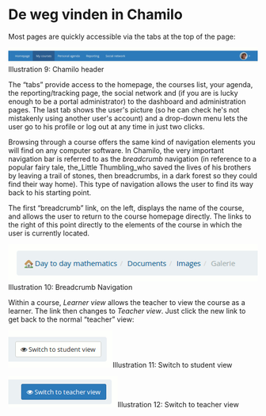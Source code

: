 # De weg vinden in Chamilo

Most pages are quickly accessible via the tabs at the top of the page:

![](../.gitbook/assets/images11%20%2810%29.png)Illustration 9: Chamilo header

The “tabs” provide access to the homepage, the courses list, your agenda, the reporting/tracking page, the social network and \(if you are is lucky enough to be a portal administrator\) to the dashboard and administration pages. The last tab shows the user's picture \(so he can check he's not mistakenly using another user's account\) and a drop-down menu lets the user go to his profile or log out at any time in just two clicks.

Browsing through a course offers the same kind of navigation elements you will find on any computer software. In Chamilo, the very important navigation bar is referred to as the _breadcrumb_ navigation \(in reference to a popular fairy tale, the_Little Thumbling_who saved the lives of his brothers by leaving a trail of stones, then breadcrumbs, in a dark forest so they could find their way home\). This type of navigation allows the user to find its way back to his starting point.

The first “breadcrumb” link, on the left, displays the name of the course, and allows the user to return to the course homepage directly. The links to the right of this point directly to the elements of the course in which the user is currently located.

![](../.gitbook/assets/images12%20%288%29.png)Illustration 10: Breadcrumb Navigation

Within a course, _Learner view_ allows the teacher to view the course as a learner. The link then changes to _Teacher view_. Just click the new link to get back to the normal “teacher” view:

![](../.gitbook/assets/images13%20%2810%29.png)Illustration 11: Switch to student view

![](../.gitbook/assets/image1%20%283%29.png)Illustration 12: Switch to teacher view


